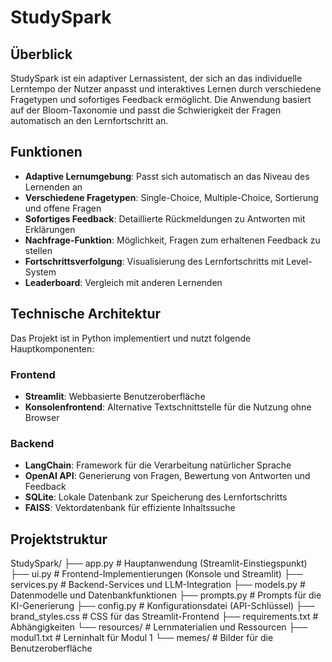 # StudySpark

## Überblick
StudySpark ist ein adaptiver Lernassistent, der sich an das individuelle Lerntempo der Nutzer anpasst und interaktives Lernen durch verschiedene Fragetypen und sofortiges Feedback ermöglicht. Die Anwendung basiert auf der Bloom-Taxonomie und passt die Schwierigkeit der Fragen automatisch an den Lernfortschritt an.

## Funktionen
- **Adaptive Lernumgebung**: Passt sich automatisch an das Niveau des Lernenden an
- **Verschiedene Fragetypen**: Single-Choice, Multiple-Choice, Sortierung und offene Fragen
- **Sofortiges Feedback**: Detaillierte Rückmeldungen zu Antworten mit Erklärungen
- **Nachfrage-Funktion**: Möglichkeit, Fragen zum erhaltenen Feedback zu stellen
- **Fortschrittsverfolgung**: Visualisierung des Lernfortschritts mit Level-System
- **Leaderboard**: Vergleich mit anderen Lernenden

## Technische Architektur
Das Projekt ist in Python implementiert und nutzt folgende Hauptkomponenten:

### Frontend
- **Streamlit**: Webbasierte Benutzeroberfläche
- **Konsolenfrontend**: Alternative Textschnittstelle für die Nutzung ohne Browser

### Backend
- **LangChain**: Framework für die Verarbeitung natürlicher Sprache
- **OpenAI API**: Generierung von Fragen, Bewertung von Antworten und Feedback
- **SQLite**: Lokale Datenbank zur Speicherung des Lernfortschritts
- **FAISS**: Vektordatenbank für effiziente Inhaltssuche

## Projektstruktur
StudySpark/
├── app.py             # Hauptanwendung (Streamlit-Einstiegspunkt)
├── ui.py              # Frontend-Implementierungen (Konsole und Streamlit)
├── services.py        # Backend-Services und LLM-Integration
├── models.py          # Datenmodelle und Datenbankfunktionen
├── prompts.py         # Prompts für die KI-Generierung
├── config.py          # Konfigurationsdatei (API-Schlüssel)
├── brand_styles.css   # CSS für das Streamlit-Frontend
├── requirements.txt   # Abhängigkeiten
└── resources/         # Lernmaterialien und Ressourcen
├── modul1.txt     # Lerninhalt für Modul 1
└── memes/         # Bilder für die Benutzeroberfläche
